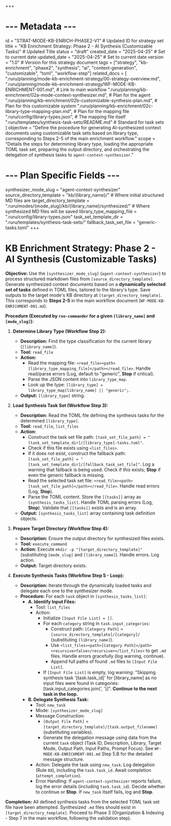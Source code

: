 +++
# --- Metadata ---
id = "STRAT-MODE-KB-ENRICH-PHASE2-V1" # Updated ID for strategy set
title = "KB Enrichment Strategy: Phase 2 - AI Synthesis (Customizable Tasks)" # Updated Title
status = "draft"
created_date = "2025-04-25" # Set to current date
updated_date = "2025-04-25" # Set to current date
version = "1.0" # Version for this strategy document
tags = ["strategy", "kb-enrichment", "phase2", "synthesis", "ai", "context-generation", "customizable", "toml", "workflow-step"]
related_docs = [
    ".ruru/planning/mode-kb-enrichment-strategy/00-strategy-overview.md",
    ".ruru/planning/mode-kb-enrichment-strategy/WF-MODE-KB-ENRICHMENT-001.md", # Link to main workflow
    ".ruru/planning/kb-enrichment/02a-mode-context-synthesizer.md", # Plan for the agent
    ".ruru/planning/kb-enrichment/02b-customizable-synthesis-plan.md", # Plan for this customizable system
    ".ruru/planning/kb-enrichment/02c-library-type-mapping-plan.md", # Plan for the mapping file
    ".ruru/config/library-types.json", # The mapping file itself
    ".ruru/templates/synthesis-task-sets/README.md" # Standard for task sets
]
objective = "Define the procedure for generating AI-synthesized context documents using customizable task sets based on library type, corresponding to Steps 2-5 of the main enrichment workflow."
scope = "Details the steps for determining library type, loading the appropriate TOML task set, preparing the output directory, and orchestrating the delegation of synthesis tasks to `agent-context-synthesizer`."
# --- Plan Specific Fields ---
synthesizer_mode_slug = "agent-context-synthesizer"
source_directory_template = "kb/{library_name}/" # Where initial structured MD files are
target_directory_template = ".ruru/modes/{mode_slug}/kb/{library_name}/synthesized/" # Where synthesized MD files will be saved
library_type_mapping_file = ".ruru/config/library-types.json"
task_set_template_dir = ".ruru/templates/synthesis-task-sets/"
fallback_task_set_file = "generic-tasks.toml"
+++

# KB Enrichment Strategy: Phase 2 - AI Synthesis (Customizable Tasks)

**Objective:** Use the `[synthesizer_mode_slug]` (`agent-context-synthesizer`) to process structured markdown files from `[source_directory_template]`. Generate synthesized context documents based on a **dynamically selected set of tasks** defined in TOML files, tailored to the library's type. Save outputs to the target mode's KB directory at `[target_directory_template]`. This corresponds to **Steps 2-5** in the main workflow document (`WF-MODE-KB-ENRICHMENT-001.md`).

**Procedure (Executed by `roo-commander` for a given `[library_name]` and `[mode_slug]`):**

1.  **Determine Library Type (Workflow Step 2):**
    *   **Description:** Find the type classification for the current library (`[library_name]`).
    *   **Tool:** `read_file`
    *   **Action:**
        *   Read the mapping file: `<read_file><path>[library_type_mapping_file]</path></read_file>`. Handle read/parse errors (Log, default to "generic", **Stop** if critical).
        *   Parse the JSON content into `library_type_map`.
        *   Look up the type: `[library_type] = library_type_map[library_name] || "generic";`.
    *   **Output:** `[library_type]` string.

2.  **Load Synthesis Task Set (Workflow Step 3):**
    *   **Description:** Read the TOML file defining the synthesis tasks for the determined `[library_type]`.
    *   **Tool:** `read_file`, `list_files`
    *   **Action:**
        *   Construct the task set file path: `[task_set_file_path] = "[task_set_template_dir]/[library_type]-tasks.toml"`.
        *   Check if this file exists using `<list_files>`.
        *   If it does not exist, construct the fallback path: `[task_set_file_path] = "[task_set_template_dir]/[fallback_task_set_file]"`. Log a warning that fallback is being used. Check if *this* exists; **Stop** if even the generic fallback is missing.
        *   Read the selected task set file: `<read_file><path>[task_set_file_path]</path></read_file>`. Handle read errors (Log, **Stop**).
        *   Parse the TOML content. Store the `[[tasks]]` array as `[synthesis_tasks_list]`. Handle TOML parsing errors (Log, **Stop**). Validate that `[[tasks]]` exists and is an array.
    *   **Output:** `[synthesis_tasks_list]` array containing task definition objects.

3.  **Prepare Target Directory (Workflow Step 4):**
    *   **Description:** Ensure the output directory for synthesized files exists.
    *   **Tool:** `execute_command`
    *   **Action:** Execute `mkdir -p "[target_directory_template]"` (substituting `[mode_slug]` and `[library_name]`). Handle errors. Log action.
    *   **Output:** Target directory exists.

4.  **Execute Synthesis Tasks (Workflow Step 5 - Loop):**
    *   **Description:** Iterate through the dynamically loaded tasks and delegate each one to the synthesizer mode.
    *   **Procedure:** For each `task` object in `[synthesis_tasks_list]`:
        *   **A. Identify Input Files:**
            *   Tool: `list_files`
            *   Action:
                *   Initialize `[Input File List] = []`.
                *   For each `category` string in `task.input_categories`:
                    *   Construct path: `[Category Path]` = `[source_directory_template]/[category]/` (substituting `[library_name]`).
                    *   Use `<list_files><path>[Category Path]</path><recursive>false</recursive></list_files>` to get `.md` files. Handle errors gracefully (log warning, continue).
                    *   Append full paths of found `.md` files to `[Input File List]`.
                *   If `[Input File List]` is empty, log warning: "Skipping synthesis task '[task.task_id]' for [library_name] as no input files were found in categories: [task.input_categories.join(', ')]". **Continue to the next task in the loop.**
        *   **B. Delegate Synthesis Task:**
            *   Tool: `new_task`
            *   Mode: `[synthesizer_mode_slug]`
            *   Message Construction:
                *   `[Output File Path]` = `[target_directory_template]/[task.output_filename]` (substituting variables).
                *   Generate the delegation message using data from the current `task` object (Task ID, Description, Library, Target Mode, Output Path, Input Paths, Prompt Focus). See `WF-MODE-KB-ENRICHMENT-001.md` Step 5.B for the detailed message structure.
            *   Action: Delegate the task using `new_task`. Log delegation (Rule `08`), including the `task.task_id`. Await completion (`attempt_completion`).
            *   Error Handling: If `agent-context-synthesizer` reports failure, log the error details (including `task.task_id`). Decide whether to continue or **Stop**. If `new_task` itself fails, log and **Stop**.

**Completion:** All defined synthesis tasks from the selected TOML task set file have been attempted. Synthesized `.md` files should exist in `[target_directory_template]`. Proceed to Phase 3 (Organization & Indexing - Step 7 in the main workflow, following the validation step).
